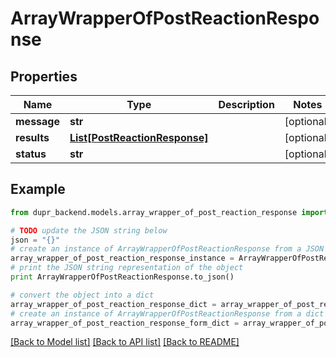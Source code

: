 # ArrayWrapperOfPostReactionResponse


## Properties
Name | Type | Description | Notes
------------ | ------------- | ------------- | -------------
**message** | **str** |  | [optional] 
**results** | [**List[PostReactionResponse]**](PostReactionResponse.md) |  | [optional] 
**status** | **str** |  | [optional] 

## Example

```python
from dupr_backend.models.array_wrapper_of_post_reaction_response import ArrayWrapperOfPostReactionResponse

# TODO update the JSON string below
json = "{}"
# create an instance of ArrayWrapperOfPostReactionResponse from a JSON string
array_wrapper_of_post_reaction_response_instance = ArrayWrapperOfPostReactionResponse.from_json(json)
# print the JSON string representation of the object
print ArrayWrapperOfPostReactionResponse.to_json()

# convert the object into a dict
array_wrapper_of_post_reaction_response_dict = array_wrapper_of_post_reaction_response_instance.to_dict()
# create an instance of ArrayWrapperOfPostReactionResponse from a dict
array_wrapper_of_post_reaction_response_form_dict = array_wrapper_of_post_reaction_response.from_dict(array_wrapper_of_post_reaction_response_dict)
```
[[Back to Model list]](../README.md#documentation-for-models) [[Back to API list]](../README.md#documentation-for-api-endpoints) [[Back to README]](../README.md)


